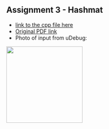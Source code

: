 ## Assignment 3 - Hashmat

- [link to the cpp file here](./Assignment3.cpp)
- [Original PDF link](10055.pdf)
- Photo of input from uDebug:

<img src="https://github.com/user-attachments/assets/7b68e099-83e2-4cfa-b220-b0792f5d142b" width="200">

